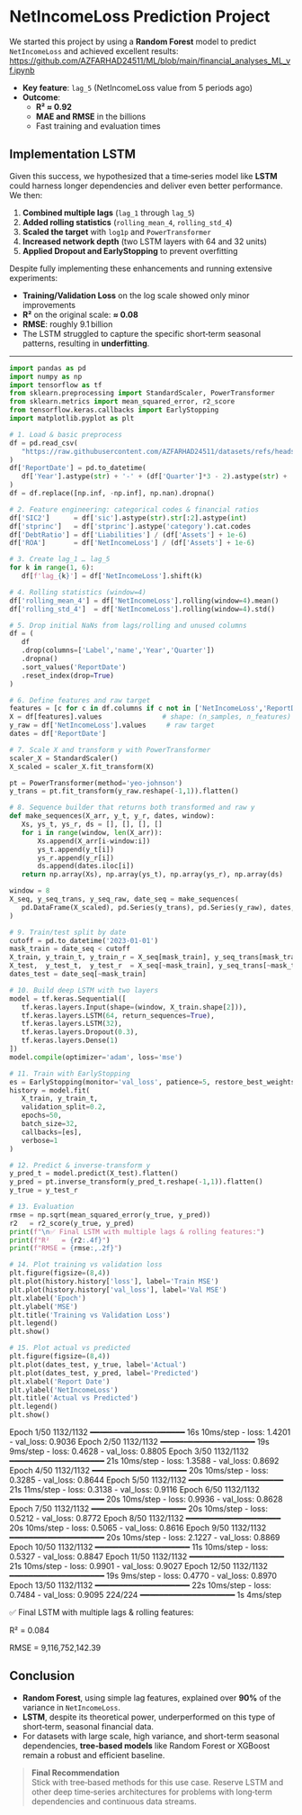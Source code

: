 # NetIncomeLoss Prediction Project

We started this project by using a **Random Forest** model to predict `NetIncomeLoss` and achieved excellent results:
https://github.com/AZFARHAD24511/ML/blob/main/financial_analyses_ML_vf.ipynb


- **Key feature**: `lag_5` (NetIncomeLoss value from 5 periods ago)  
- **Outcome**:  
  - **R² ≈ 0.92**  
  - **MAE and RMSE** in the billions  
  - Fast training and evaluation times  

## Implementation LSTM
Given this success, we hypothesized that a time‑series model like **LSTM** could harness longer dependencies and deliver even better performance. We then:

1. **Combined multiple lags** (`lag_1` through `lag_5`)  
2. **Added rolling statistics** (`rolling_mean_4`, `rolling_std_4`)  
3. **Scaled the target** with `log1p` and `PowerTransformer`  
4. **Increased network depth** (two LSTM layers with 64 and 32 units)  
5. **Applied Dropout and EarlyStopping** to prevent overfitting  

Despite fully implementing these enhancements and running extensive experiments:

- **Training/Validation Loss** on the log scale showed only minor improvements  
- **R²** on the original scale: **≈ 0.08**  
- **RMSE**: roughly 9.1 billion  
- The LSTM struggled to capture the specific short‑term seasonal patterns, resulting in **underfitting**.

---


 ```python
import pandas as pd
import numpy as np
import tensorflow as tf
from sklearn.preprocessing import StandardScaler, PowerTransformer
from sklearn.metrics import mean_squared_error, r2_score
from tensorflow.keras.callbacks import EarlyStopping
import matplotlib.pyplot as plt

# 1. Load & basic preprocess
df = pd.read_csv(
    "https://raw.githubusercontent.com/AZFARHAD24511/datasets/refs/heads/main/financial_dataset.csv"
)
df['ReportDate'] = pd.to_datetime(
    df['Year'].astype(str) + '-' + (df['Quarter']*3 - 2).astype(str) + '-01'
)
df = df.replace([np.inf, -np.inf], np.nan).dropna()

# 2. Feature engineering: categorical codes & financial ratios
df['SIC2']      = df['sic'].astype(str).str[:2].astype(int)
df['stprinc']   = df['stprinc'].astype('category').cat.codes
df['DebtRatio'] = df['Liabilities'] / (df['Assets'] + 1e-6)
df['ROA']       = df['NetIncomeLoss'] / (df['Assets'] + 1e-6)

# 3. Create lag_1 … lag_5
for k in range(1, 6):
    df[f'lag_{k}'] = df['NetIncomeLoss'].shift(k)

# 4. Rolling statistics (window=4)
df['rolling_mean_4'] = df['NetIncomeLoss'].rolling(window=4).mean()
df['rolling_std_4']  = df['NetIncomeLoss'].rolling(window=4).std()

# 5. Drop initial NaNs from lags/rolling and unused columns
df = (
    df
    .drop(columns=['Label','name','Year','Quarter'])
    .dropna()
    .sort_values('ReportDate')
    .reset_index(drop=True)
)

# 6. Define features and raw target
features = [c for c in df.columns if c not in ['NetIncomeLoss','ReportDate']]
X = df[features].values               # shape: (n_samples, n_features)
y_raw = df['NetIncomeLoss'].values     # raw target
dates = df['ReportDate']

# 7. Scale X and transform y with PowerTransformer
scaler_X = StandardScaler()
X_scaled = scaler_X.fit_transform(X)

pt = PowerTransformer(method='yeo-johnson')
y_trans = pt.fit_transform(y_raw.reshape(-1,1)).flatten()

# 8. Sequence builder that returns both transformed and raw y
def make_sequences(X_arr, y_t, y_r, dates, window):
    Xs, ys_t, ys_r, ds = [], [], [], []
    for i in range(window, len(X_arr)):
        Xs.append(X_arr[i-window:i])
        ys_t.append(y_t[i])
        ys_r.append(y_r[i])
        ds.append(dates.iloc[i])
    return np.array(Xs), np.array(ys_t), np.array(ys_r), np.array(ds)

window = 8
X_seq, y_seq_trans, y_seq_raw, date_seq = make_sequences(
    pd.DataFrame(X_scaled), pd.Series(y_trans), pd.Series(y_raw), dates, window
)

# 9. Train/test split by date
cutoff = pd.to_datetime('2023-01-01')
mask_train = date_seq < cutoff
X_train, y_train_t, y_train_r = X_seq[mask_train], y_seq_trans[mask_train], y_seq_raw[mask_train]
X_test,  y_test_t,  y_test_r  = X_seq[~mask_train], y_seq_trans[~mask_train], y_seq_raw[~mask_train]
dates_test = date_seq[~mask_train]

# 10. Build deep LSTM with two layers
model = tf.keras.Sequential([
    tf.keras.layers.Input(shape=(window, X_train.shape[2])),
    tf.keras.layers.LSTM(64, return_sequences=True),
    tf.keras.layers.LSTM(32),
    tf.keras.layers.Dropout(0.3),
    tf.keras.layers.Dense(1)
])
model.compile(optimizer='adam', loss='mse')

# 11. Train with EarlyStopping
es = EarlyStopping(monitor='val_loss', patience=5, restore_best_weights=True)
history = model.fit(
    X_train, y_train_t,
    validation_split=0.2,
    epochs=50,
    batch_size=32,
    callbacks=[es],
    verbose=1
)

# 12. Predict & inverse-transform y
y_pred_t = model.predict(X_test).flatten()
y_pred = pt.inverse_transform(y_pred_t.reshape(-1,1)).flatten()
y_true = y_test_r

# 13. Evaluation
rmse = np.sqrt(mean_squared_error(y_true, y_pred))
r2   = r2_score(y_true, y_pred)
print(f"\n✅ Final LSTM with multiple lags & rolling features:")
print(f"R²   = {r2:.4f}")
print(f"RMSE = {rmse:,.2f}")

# 14. Plot training vs validation loss
plt.figure(figsize=(8,4))
plt.plot(history.history['loss'], label='Train MSE')
plt.plot(history.history['val_loss'], label='Val MSE')
plt.xlabel('Epoch')
plt.ylabel('MSE')
plt.title('Training vs Validation Loss')
plt.legend()
plt.show()

# 15. Plot actual vs predicted
plt.figure(figsize=(8,4))
plt.plot(dates_test, y_true, label='Actual')
plt.plot(dates_test, y_pred, label='Predicted')
plt.xlabel('Report Date')
plt.ylabel('NetIncomeLoss')
plt.title('Actual vs Predicted')
plt.legend()
plt.show()
```


Epoch 1/50
1132/1132 ━━━━━━━━━━━━━━━━━━━━ 16s 10ms/step - loss: 1.4201 - val_loss: 0.9036
Epoch 2/50
1132/1132 ━━━━━━━━━━━━━━━━━━━━ 19s 9ms/step - loss: 0.4628 - val_loss: 0.8805
Epoch 3/50
1132/1132 ━━━━━━━━━━━━━━━━━━━━ 21s 10ms/step - loss: 1.3588 - val_loss: 0.8692
Epoch 4/50
1132/1132 ━━━━━━━━━━━━━━━━━━━━ 20s 10ms/step - loss: 0.3285 - val_loss: 0.8644
Epoch 5/50
1132/1132 ━━━━━━━━━━━━━━━━━━━━ 21s 11ms/step - loss: 0.3138 - val_loss: 0.9116
Epoch 6/50
1132/1132 ━━━━━━━━━━━━━━━━━━━━ 20s 10ms/step - loss: 0.9936 - val_loss: 0.8628
Epoch 7/50
1132/1132 ━━━━━━━━━━━━━━━━━━━━ 20s 10ms/step - loss: 0.5212 - val_loss: 0.8772
Epoch 8/50
1132/1132 ━━━━━━━━━━━━━━━━━━━━ 20s 10ms/step - loss: 0.5065 - val_loss: 0.8616
Epoch 9/50
1132/1132 ━━━━━━━━━━━━━━━━━━━━ 20s 10ms/step - loss: 2.1227 - val_loss: 0.8869
Epoch 10/50
1132/1132 ━━━━━━━━━━━━━━━━━━━━ 11s 10ms/step - loss: 0.5327 - val_loss: 0.8847
Epoch 11/50
1132/1132 ━━━━━━━━━━━━━━━━━━━━ 21s 10ms/step - loss: 0.9901 - val_loss: 0.9027
Epoch 12/50
1132/1132 ━━━━━━━━━━━━━━━━━━━━ 19s 9ms/step - loss: 0.4770 - val_loss: 0.8970
Epoch 13/50
1132/1132 ━━━━━━━━━━━━━━━━━━━━ 22s 10ms/step - loss: 0.7484 - val_loss: 0.9095
224/224 ━━━━━━━━━━━━━━━━━━━━ 1s 4ms/step

✅ Final LSTM with multiple lags & rolling features:

R²   = 0.084

RMSE = 9,116,752,142.39





## Conclusion

- **Random Forest**, using simple lag features, explained over **90%** of the variance in `NetIncomeLoss`.  
- **LSTM**, despite its theoretical power, underperformed on this type of short‑term, seasonal financial data.  
- For datasets with large scale, high variance, and short-term seasonal dependencies, **tree‑based models** like Random Forest or XGBoost remain a robust and efficient baseline.

> **Final Recommendation**  
> Stick with tree‑based methods for this use case. Reserve LSTM and other deep time‑series architectures for problems with long‑term dependencies and continuous data streams.  


